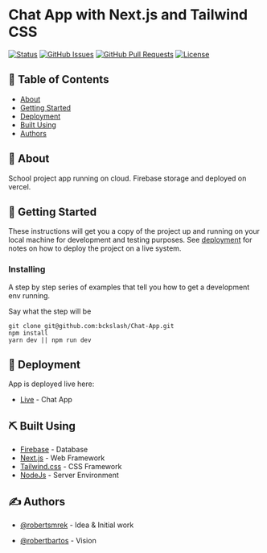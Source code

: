 # Chat App with Next.js and Tailwind CSS

[![Status](https://img.shields.io/badge/status-active-success.svg)]()
[![GitHub Issues](https://img.shields.io/github/issues/kylelobo/The-Documentation-Compendium.svg)](https://github.com/kylelobo/The-Documentation-Compendium/issues)
[![GitHub Pull Requests](https://img.shields.io/github/issues-pr/kylelobo/The-Documentation-Compendium.svg)](https://github.com/kylelobo/The-Documentation-Compendium/pulls)
[![License](https://img.shields.io/badge/license-MIT-blue.svg)](/LICENSE)

## 📝 Table of Contents

- [About](#about)
- [Getting Started](#getting_started)
- [Deployment](#deployment)
- [Built Using](#built_using)
- [Authors](#authors)

## 🧐 About <a name = "about"></a>

School project app running on cloud. Firebase storage and deployed on vercel.

## 🏁 Getting Started <a name = "getting_started"></a>

These instructions will get you a copy of the project up and running on your local machine for development and testing purposes. See [deployment](#deployment) for notes on how to deploy the project on a live system.

### Installing

A step by step series of examples that tell you how to get a development env running.

Say what the step will be

```
git clone git@github.com:bckslash/Chat-App.git
npm install
yarn dev || npm run dev
```

## 🚀 Deployment <a name = "deployment"></a>

App is deployed live here:

- [Live](https://firebase.google.com/) - Chat App

## ⛏️ Built Using <a name = "built_using"></a>

- [Firebase](https://firebase.google.com/) - Database
- [Next.js](https://nextjs.org/) - Web Framework
- [Tailwind.css](https://tailwindcss.com/) - CSS Framework
- [NodeJs](https://nodejs.org/en/) - Server Environment

## ✍️ Authors <a name = "authors"></a>

- [@robertsmrek](https://github.com/bckslash) - Idea & Initial work

- [@robertbartos](https://github.com/bhartosh) - Vision
